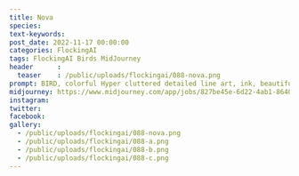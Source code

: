 ```yaml
---
title: Nova
species: 
text-keywords: 
post_date: 2022-11-17 00:00:00
categories: FlockingAI
tags: FlockingAI Birds MidJourney 
header      :
  teaser    : /public/uploads/flockingai/088-nova.png
prompt: BIRD, colorful Hyper cluttered detailed line art, ink, beautiful cyberpunk antbird finch portrait, cyberpunk, in the style of Geof Darrow, Mobius, Philippe Druillet, Hyper detailed, epic
midjourney: https://www.midjourney.com/app/jobs/827be45e-6d22-4ab1-8640-420435d9fc8c
instagram: 
twitter: 
facebook: 
gallery: 
  - /public/uploads/flockingai/088-nova.png
  - /public/uploads/flockingai/088-a.png
  - /public/uploads/flockingai/088-b.png
  - /public/uploads/flockingai/088-c.png
---
```

